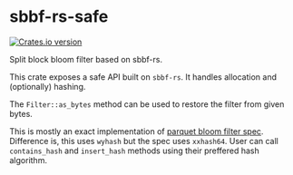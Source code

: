 # sbbf-rs-safe
<a href="https://crates.io/crates/sbbf-rs-safe">
	<img src="https://img.shields.io/crates/v/sbbf-rs-safe.svg?style=flat-square"
	alt="Crates.io version" />
</a>

Split block bloom filter based on sbbf-rs.

This crate exposes a safe API built on `sbbf-rs`. It handles allocation and (optionally) hashing.

The `Filter::as_bytes` method can be used to restore the filter from given bytes.

This is mostly an exact implementation of [parquet bloom filter spec](https://github.com/apache/parquet-format/blob/master/BloomFilter.md).
Difference is, this uses `wyhash` but the spec uses `xxhash64`. User can call `contains_hash` and `insert_hash` methods using their preffered hash algorithm.
